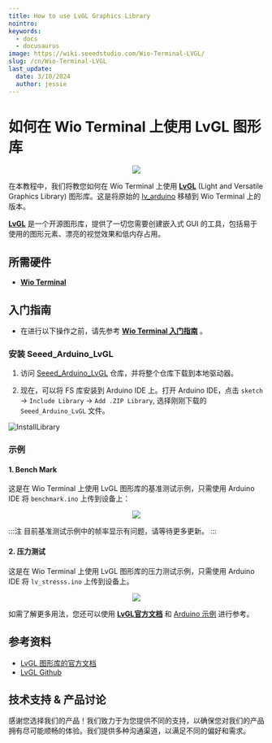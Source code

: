 ```yaml
---
title: How to use LvGL Graphics Library
nointro:
keywords:
  - docs
  - docusaurus
image: https://wiki.seeedstudio.com/Wio-Terminal-LVGL/
slug: /cn/Wio-Terminal-LVGL
last_update:
  date: 3/10/2024
  author: jessie
---
```


# 如何在 Wio Terminal 上使用 LvGL 图形库

<div align="center"><img src="https://files.seeedstudio.com/wiki/Wio-Terminal-LVGL/banner.gif" /></div>

在本教程中，我们将教您如何在 Wio Terminal 上使用 [**LvGL**](https://lvgl.io/) (Light and Versatile
Graphics Library)  图形库。这是将原始的  [lv_arduino](https://github.com/lvgl/lv_arduino)  移植到 Wio Terminal 上的版本。

[**LvGL**](https://lvgl.io/) 是一个开源图形库，提供了一切您需要创建嵌入式 GUI 的工具，包括易于使用的图形元素、漂亮的视觉效果和低内存占用。

## 所需硬件

- [**Wio Terminal**](https://www.seeedstudio.com/Wio-Terminal-p-4509.html)

## 入门指南

- 在进行以下操作之前，请先参考  [**Wio Terminal 入门指南**](https://wiki.seeedstudio.com/Wio-Terminal-Getting-Started/) 。

### 安装 Seeed_Arduino_LvGL

1. 访问 [Seeed_Arduino_LvGL](https://github.com/Seeed-Studio/Seeed_Arduino_LvGL) 仓库，并将整个仓库下载到本地驱动器。

2. 现在，可以将 FS 库安装到 Arduino IDE 上。打开 Arduino IDE，点击 `sketch` -> `Include Library` -> `Add .ZIP Library`, 选择刚刚下载的 `Seeed_Arduino_LvGL` 文件。

![InstallLibrary](https://files.seeedstudio.com/wiki/Wio-Terminal/img/Xnip2019-11-21_15-50-13.jpg)

### 示例

#### 1. Bench Mark

这是在 Wio Terminal 上使用 LvGL 图形库的基准测试示例，只需使用 Arduino IDE 将 `benchmark.ino`  上传到设备上：

<div align="center"><img src="https://files.seeedstudio.com/wiki/Wio-Terminal-LVGL/benchmark.gif" /></div>

:::注
    目前基准测试示例中的帧率显示有问题，请等待更多更新。
:::

#### 2. 压力测试

这是在 Wio Terminal 上使用 LvGL 图形库的压力测试示例，只需使用 Arduino IDE 将 `lv_stresss.ino` 上传到设备上。

<div align="center"><img src="https://files.seeedstudio.com/wiki/Wio-Terminal-LVGL/stress.gif" /></div>

如需了解更多用法，您还可以使用 [**LvGL官方文档**](https://docs.lvgl.io/latest/en/html/index.html) 和 [Arduino 示例](https://github.com/lvgl/lvgl/tree/master/examples/arduino) 进行参考。

## 参考资料

- [LvGL 图形库的官方文档](https://docs.lvgl.io/latest/en/html/index.html)
- [LvGL Github](https://github.com/lvgl/lvgl)

## 技术支持 & 产品讨论

感谢您选择我们的产品！我们致力于为您提供不同的支持，以确保您对我们的产品拥有尽可能顺畅的体验。我们提供多种沟通渠道，以满足不同的偏好和需求。

<div class="button_tech_support_container">
<a href="https://forum.seeedstudio.com/" class="button_forum"></a> 
<a href="https://www.seeedstudio.com/contacts" class="button_email"></a>
</div>

<div class="button_tech_support_container">
<a href="https://discord.gg/eWkprNDMU7" class="button_discord"></a> 
<a href="https://github.com/Seeed-Studio/wiki-documents/discussions/69" class="button_discussion"></a>
</div>
